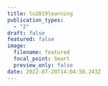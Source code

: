```yaml
---
title: lu2019learning
publication_types:
  - "2"
draft: false
featured: false
image:
  filename: featured
  focal_point: Smart
  preview_only: false
date: 2022-07-20T14:04:50.243Z
---
```

